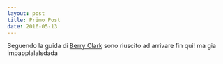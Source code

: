 ```yaml
---
layout: post
title: Primo Post
date: 2016-05-13
---
```

Seguendo la guida di [Berry Clark](https://github.com/barryclark/jekyll-now) sono riuscito ad arrivare fin qui!
ma gia impapplalalsdada 
